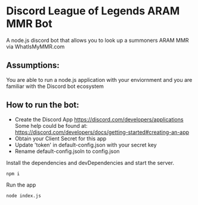 # Discord League of Legends ARAM MMR Bot
A node.js discord bot that allows you to look up a summoners ARAM MMR via WhatIsMyMMR.com

## Assumptions: 
You are able to run a node.js application with your enviornment and you are familiar with the Discord bot ecosystem

## How to run the bot:

- Create the Discord App https://discord.com/developers/applications
    Some help could be found at: https://discord.com/developers/docs/getting-started#creating-an-app
- Obtain your Client Secret for this app
- Update 'token' in default-config.json with your secret key
- Rename default-config.jsoln to config.json

Install the dependencies and devDependencies and start the server.
```sh
npm i
```
Run the app
```sh
node index.js
```